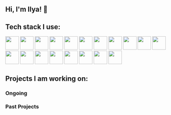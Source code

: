 ## Hi, I'm Ilya! 👋

## Tech stack I use:

<div>
  <img src="https://cdn.jsdelivr.net/gh/devicons/devicon@latest/icons/postgresql/postgresql-original.svg" width="42" />
  <img src="https://cdn.jsdelivr.net/gh/devicons/devicon@latest/icons/nodejs/nodejs-original.svg" width="42" />
  <img src="https://cdn.jsdelivr.net/gh/devicons/devicon@latest/icons/express/express-original.svg" width="42" />
  <img src="https://cdn.jsdelivr.net/gh/devicons/devicon@latest/icons/graphql/graphql-plain.svg" width="42" />
  <img src="https://cdn.jsdelivr.net/gh/devicons/devicon@latest/icons/mysql/mysql-original.svg" width="42" />
  <img src="https://cdn.jsdelivr.net/gh/devicons/devicon@latest/icons/typescript/typescript-original.svg" width="42" />
  <img src="https://cdn.jsdelivr.net/gh/devicons/devicon@latest/icons/nextjs/nextjs-original.svg" width="42" />
  <img src="https://cdn.jsdelivr.net/gh/devicons/devicon@latest/icons/javascript/javascript-original.svg" width="42" />
  <img src="https://cdn.jsdelivr.net/gh/devicons/devicon@latest/icons/supabase/supabase-original.svg" width="42" />
  <img src="https://cdn.jsdelivr.net/gh/devicons/devicon@latest/icons/react/react-original.svg" width="42" />
  <img src="https://cdn.jsdelivr.net/gh/devicons/devicon@latest/icons/python/python-original.svg" width="42" />
  <img src="https://cdn.jsdelivr.net/gh/devicons/devicon@latest/icons/redux/redux-original.svg" width="42" />
  <img src="https://cdn.jsdelivr.net/gh/devicons/devicon@latest/icons/jquery/jquery-original.svg" width="42" />
  <img src="https://cdn.jsdelivr.net/gh/devicons/devicon@latest/icons/angular/angular-original.svg" width="42" />
  <img src="https://cdn.jsdelivr.net/gh/devicons/devicon@latest/icons/tailwindcss/tailwindcss-original.svg" width="42" />
  <img src="https://cdn.jsdelivr.net/gh/devicons/devicon@latest/icons/jest/jest-plain.svg" width="42" />
  <img src="https://cdn.jsdelivr.net/gh/devicons/devicon@latest/icons/vitest/vitest-original.svg" width="42" />
  <img src="https://cdn.jsdelivr.net/gh/devicons/devicon@latest/icons/mongodb/mongodb-original.svg" width="42" />
  <img src="https://cdn.jsdelivr.net/gh/devicons/devicon@latest/icons/git/git-original.svg" width="42" />
</div>

## Projects I am working on:

### Ongoing

### Past Projects
